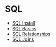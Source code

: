 # SQL

* [SQL Install](getting-postgres.md)
* [SQL Basics](sql-basics.md)
* [SQL Relationships](sql-basics.md)
* [SQL Joins](sql-basics.md)
